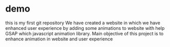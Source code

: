 # demo
this is my first git repository
We have created a website in which we have enhanced user experience by adding some animations to website with help GSAP which javascript animation library. Main objective of this project is to enhance animation in website and user experience
